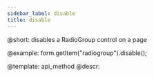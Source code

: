 ```yaml
---
sidebar_label: disable
title: disable
---          
```


@short: disables a RadioGroup control on a page





@example:
form.getItem("radiogroup").disable();


@template: api_method
@descr:


